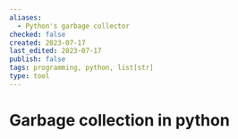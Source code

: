 ```yaml
---
aliases:
  - Python's garbage collector
checked: false
created: 2023-07-17
last_edited: 2023-07-17
publish: false
tags: programming, python, list[str]
type: tool
---
```

# Garbage collection in python

